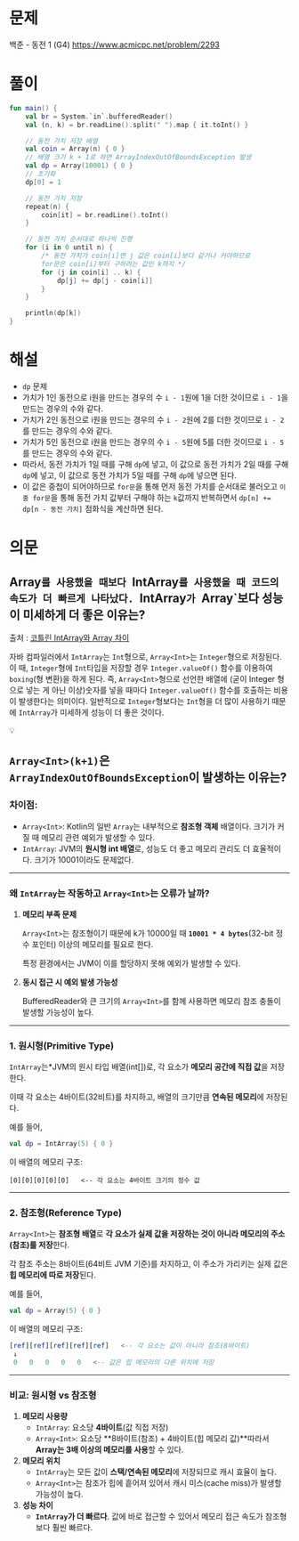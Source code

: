 # 문제
백준 - 동전 1 (G4)
https://www.acmicpc.net/problem/2293


# 풀이

```Kotlin
fun main() {
    val br = System.`in`.bufferedReader()
    val (n, k) = br.readLine().split(" ").map { it.toInt() }

    // 동전 가치 저장 배열
    val coin = Array(n) { 0 }
    // 배열 크기 k + 1로 하면 ArrayIndexOutOfBoundsException 발생
    val dp = Array(10001) { 0 }
    // 초기화
    dp[0] = 1

    // 동전 가치 저장
    repeat(n) {
        coin[it] = br.readLine().toInt()
    }

    // 동전 가치 순서대로 하나씩 진행
    for (i in 0 until n) {
        /* 동전 가치가 coin[i]면 j 값은 coin[i]보다 같거나 커야하므로
        for문은 coin[i]부터 구하려는 값인 k까지 */
        for (j in coin[i] .. k) {
            dp[j] += dp[j - coin[i]]
        }
    }

    println(dp[k])
}
```


# 해설
* `dp` 문제
* 가치가 1인 동전으로 i원을 만드는 경우의 수
  `i - 1`원에 1을 더한 것이므로 `i - 1`을 만드는 경우의 수와 같다.
* 가치가 2인 동전으로 i원을 만드는 경우의 수
  `i - 2`원에 2를 더한 것이므로 `i - 2`를 만드는 경우의 수와 같다.
* 가치가 5인 동전으로 i원을 만드는 경우의 수
  `i - 5`원에 5를 더한 것이므로 `i - 5`를 만드는 경우의 수와 같다.
* 따라서, 동전 가치가 1일 때를 구해 `dp`에 넣고, 이 값으로 동전 가치가 2일 때를 구해 `dp`에 넣고, 이 값으로 동전 가치가 5일 때를 구해 `dp`에 넣으면 된다.
* 이 값은 중첩이 되어야하므로 `for문`을 통해 먼저 동전 가치를 순서대로 불러오고
  `이중 for문`을 통해 동전 가치 값부터 구해야 하는 `k`값까지 반복하면서
  `dp[n] += dp[n - 동전 가치]` 점화식을 계산하면 된다.


# 의문
## Array<Int>`를 사용했을 때보다 `IntArray`를 사용했을 때 코드의 속도가 더 빠르게 나타났다. `IntArray`가 `Array<Int>`보다 성능이 미세하게 더 좋은 이유는?

출처 : [코틀린 IntArray와 Array<Int> 차이](https://toonraon.tistory.com/42)

자바 컴파일러에서 `IntArray`는 `Int`형으로, `Array<Int>`는 `Integer`형으로 저장된다.
이 때, `Integer`형에 `Int`타입을 저장할 경우 `Integer.valueOf()` 함수를 이용하여 `boxing`(형 변환)을 하게 된다.
즉, `Array<Int>`형으로 선언한 배열에 (굳이 Integer 형으로 넣는 게 아닌 이상)숫자를 넣을 때마다 `Integer.valueOf()` 함수를 호출하는 비용이 발생한다는 의미이다.
일반적으로 `Integer`형보다는 `Int`형을 더 많이 사용하기 때문에 `IntArray`가 미세하게 성능이 더 좋은 것이다.

💡
## `Array<Int>(k+1)`은 `ArrayIndexOutOfBoundsException`이 발생하는 이유는?

### 차이점:

- `Array<Int>`: Kotlin의 일반 `Array`는 내부적으로 **참조형 객체** 배열이다. 크기가 커질 때 메모리 관련 예외가 발생할 수 있다.
- `IntArray`: JVM의 **원시형 int 배열**로, 성능도 더 좋고 메모리 관리도 더 효율적이다. 크기가 10001이라도 문제없다.

---

### 왜 `IntArray`는 작동하고 `Array<Int>`는 오류가 날까?

1. **메모리 부족 문제**

   `Array<Int>`는 참조형이기 때문에 k가 10000일 때 **`10001 * 4 bytes`**(32-bit 정수 포인터) 이상의 메모리를 필요로 한다.

   특정 환경에서는 JVM이 이를 할당하지 못해 예외가 발생할 수 있다.

2. **동시 접근 시 예외 발생 가능성**

   BufferedReader와 큰 크기의 `Array<Int>`를 함께 사용하면 메모리 참조 충돌이 발생할 가능성이 높다.

---

### 1. **원시형(Primitive Type)**

`IntArray`는*JVM의 원시 타입 배열(int[])로, 각 요소가 **메모리 공간에 직접 값**을 저장한다.

이때 각 요소는 4바이트(32비트)를 차지하고, 배열의 크기만큼 **연속된 메모리**에 저장된다.

예를 들어,

```kotlin
val dp = IntArray(5) { 0 }
```

이 배열의 메모리 구조:

```
[0][0][0][0][0]   <-- 각 요소는 4바이트 크기의 정수 값
```

---

### 2. **참조형(Reference Type)**

`Array<Int>`는 **참조형 배열**로 **각 요소가 실제 값을 저장하는 것이 아니라 메모리의 주소(참조)를 저장**한다.

각 참조 주소는 8바이트(64비트 JVM 기준)를 차지하고, 이 주소가 가리키는 실제 값은 **힙 메모리에 따로 저장**된다.

예를 들어,

```kotlin
val dp = Array(5) { 0 }
```

이 배열의 메모리 구조:

```sql
[ref][ref][ref][ref][ref]   <-- 각 요소는 값이 아니라 참조(8바이트)
 ↓
 0   0   0   0   0   <-- 값은 힙 메모리의 다른 위치에 저장
```

---

### **비교: 원시형 vs 참조형**

1. **메모리 사용량**
    - `IntArray`: 요소당 **4바이트**(값 직접 저장)
    - `Array<Int>`: 요소당 **8바이트(참조) + 4바이트(힙 메모리 값)**따라서 **Array<Int>는 3배 이상의 메모리를 사용**할 수 있다.
2. **메모리 위치**
    - `IntArray`는 모든 값이 **스택/연속된 메모리**에 저장되므로 캐시 효율이 높다.
    - `Array<Int>`는 참조가 힙에 흩어져 있어서 캐시 미스(cache miss)가 발생할 가능성이 높다.
3. **성능 차이**
    - **`IntArray`가 더 빠르다**. 값에 바로 접근할 수 있어서 메모리 접근 속도가 참조형보다 훨씬 빠르다.